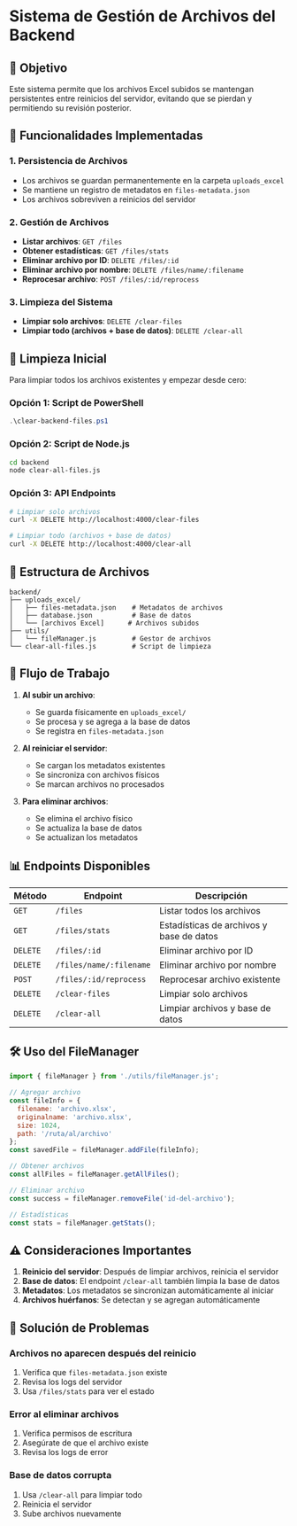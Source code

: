 # Sistema de Gestión de Archivos del Backend

## 🎯 Objetivo
Este sistema permite que los archivos Excel subidos se mantengan persistentes entre reinicios del servidor, evitando que se pierdan y permitiendo su revisión posterior.

## 🚀 Funcionalidades Implementadas

### 1. **Persistencia de Archivos**
- Los archivos se guardan permanentemente en la carpeta `uploads_excel`
- Se mantiene un registro de metadatos en `files-metadata.json`
- Los archivos sobreviven a reinicios del servidor

### 2. **Gestión de Archivos**
- **Listar archivos**: `GET /files`
- **Obtener estadísticas**: `GET /files/stats`
- **Eliminar archivo por ID**: `DELETE /files/:id`
- **Eliminar archivo por nombre**: `DELETE /files/name/:filename`
- **Reprocesar archivo**: `POST /files/:id/reprocess`

### 3. **Limpieza del Sistema**
- **Limpiar solo archivos**: `DELETE /clear-files`
- **Limpiar todo (archivos + base de datos)**: `DELETE /clear-all`

## 🧹 Limpieza Inicial

Para limpiar todos los archivos existentes y empezar desde cero:

### Opción 1: Script de PowerShell
```powershell
.\clear-backend-files.ps1
```

### Opción 2: Script de Node.js
```bash
cd backend
node clear-all-files.js
```

### Opción 3: API Endpoints
```bash
# Limpiar solo archivos
curl -X DELETE http://localhost:4000/clear-files

# Limpiar todo (archivos + base de datos)
curl -X DELETE http://localhost:4000/clear-all
```

## 📁 Estructura de Archivos

```
backend/
├── uploads_excel/
│   ├── files-metadata.json    # Metadatos de archivos
│   ├── database.json          # Base de datos
│   └── [archivos Excel]      # Archivos subidos
├── utils/
│   └── fileManager.js         # Gestor de archivos
└── clear-all-files.js         # Script de limpieza
```

## 🔄 Flujo de Trabajo

1. **Al subir un archivo**:
   - Se guarda físicamente en `uploads_excel/`
   - Se procesa y se agrega a la base de datos
   - Se registra en `files-metadata.json`

2. **Al reiniciar el servidor**:
   - Se cargan los metadatos existentes
   - Se sincroniza con archivos físicos
   - Se marcan archivos no procesados

3. **Para eliminar archivos**:
   - Se elimina el archivo físico
   - Se actualiza la base de datos
   - Se actualizan los metadatos

## 📊 Endpoints Disponibles

| Método | Endpoint | Descripción |
|--------|----------|-------------|
| `GET` | `/files` | Listar todos los archivos |
| `GET` | `/files/stats` | Estadísticas de archivos y base de datos |
| `DELETE` | `/files/:id` | Eliminar archivo por ID |
| `DELETE` | `/files/name/:filename` | Eliminar archivo por nombre |
| `POST` | `/files/:id/reprocess` | Reprocesar archivo existente |
| `DELETE` | `/clear-files` | Limpiar solo archivos |
| `DELETE` | `/clear-all` | Limpiar archivos y base de datos |

## 🛠️ Uso del FileManager

```javascript
import { fileManager } from './utils/fileManager.js';

// Agregar archivo
const fileInfo = {
  filename: 'archivo.xlsx',
  originalname: 'archivo.xlsx',
  size: 1024,
  path: '/ruta/al/archivo'
};
const savedFile = fileManager.addFile(fileInfo);

// Obtener archivos
const allFiles = fileManager.getAllFiles();

// Eliminar archivo
const success = fileManager.removeFile('id-del-archivo');

// Estadísticas
const stats = fileManager.getStats();
```

## ⚠️ Consideraciones Importantes

1. **Reinicio del servidor**: Después de limpiar archivos, reinicia el servidor
2. **Base de datos**: El endpoint `/clear-all` también limpia la base de datos
3. **Metadatos**: Los metadatos se sincronizan automáticamente al iniciar
4. **Archivos huérfanos**: Se detectan y se agregan automáticamente

## 🚨 Solución de Problemas

### Archivos no aparecen después del reinicio
1. Verifica que `files-metadata.json` existe
2. Revisa los logs del servidor
3. Usa `/files/stats` para ver el estado

### Error al eliminar archivos
1. Verifica permisos de escritura
2. Asegúrate de que el archivo existe
3. Revisa los logs de error

### Base de datos corrupta
1. Usa `/clear-all` para limpiar todo
2. Reinicia el servidor
3. Sube archivos nuevamente

